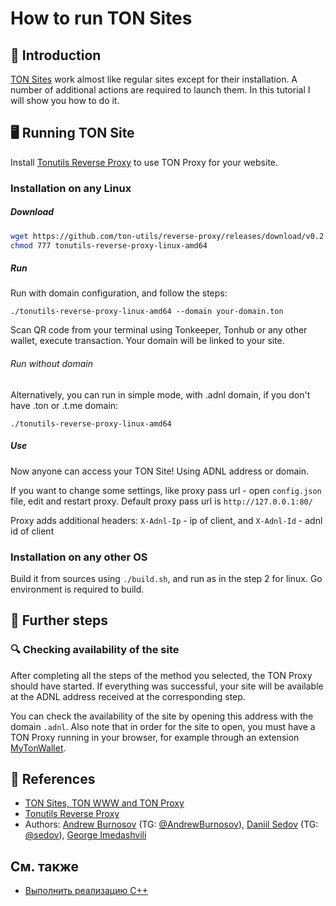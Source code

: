 # How to run TON Sites

## 👋 Introduction

[TON Sites](https://blog.ton.org/ton-sites) work almost like regular sites except for their installation. A number of additional actions are required to launch them. In this tutorial I will show you how to do it.

## 🖥 Running TON Site

Install [Tonutils Reverse Proxy](https://github.com/tonutils/reverse-proxy) to use TON Proxy for your website.

### Installation on any Linux

##### Download

```bash
wget https://github.com/ton-utils/reverse-proxy/releases/download/v0.2.0/tonutils-reverse-proxy-linux-amd64
chmod 777 tonutils-reverse-proxy-linux-amd64
```

##### Run

Run with domain configuration, and follow the steps:

```
./tonutils-reverse-proxy-linux-amd64 --domain your-domain.ton 
```

Scan QR code from your terminal using Tonkeeper, Tonhub or any other wallet, execute transaction. Your domain will be linked to your site.

###### Run without domain

Alternatively, you can run in simple mode, with .adnl domain, if you don't have .ton or .t.me domain:

```
./tonutils-reverse-proxy-linux-amd64
```

##### Use

Now anyone can access your TON Site! Using ADNL address or domain.

If you want to change some settings, like proxy pass url - open `config.json` file, edit and restart proxy. Default proxy pass url is `http://127.0.0.1:80/`

Proxy adds additional headers:
`X-Adnl-Ip` - ip of client, and `X-Adnl-Id` - adnl id of client

### Installation on any other OS

Build it from sources using `./build.sh`, and run as in the step 2 for linux. Go environment is required to build.

## 👀 Further steps

### 🔍 Сhecking availability of the site

After completing all the steps of the method you selected, the TON Proxy should have started. If everything was successful, your site will be available at the ADNL address received at the corresponding step.

You can check the availability of the site by opening this address with the domain `.adnl`. Also note that in order for the site to open, you must have a TON Proxy running in your browser, for example through an extension [MyTonWallet](https://mytonwallet.io/).

## 📌 References

- [TON Sites, TON WWW and TON Proxy](https://blog.ton.org/ton-sites)
- [Tonutils Reverse Proxy](https://github.com/tonutils/reverse-proxy)
- Authors: [Andrew Burnosov](https://github.com/AndreyBurnosov) (TG: [@AndrewBurnosov](https://t.me/AndreyBurnosov)), [Daniil Sedov](https://gusarich.com) (TG: [@sedov](https://t.me/sedov)), [George Imedashvili](https://github.com/drforse)

## См. также

- [Выполнить реализацию C++](/participate/web3/sites-and-proxy)
